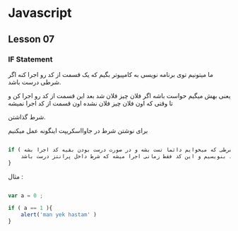 # Javascript

## Lesson 07

### IF Statement 

ما میتونیم توی برنامه نویسی به کامپیوتر بگیم که یک قسمت از کد رو اجرا کنه اگر شرطی درست باشد.

یعنی بهش میگیم حواست باشه اگر فلان چیز فلان شد بعد این قسمت از کد رو اجرا کن و تا وقتی که اون فلان چیز فلان نشده اون قسمت از کد اجرا نمیشه 


شرط گذاشتن. 

برای نوشتن شرط در جاوااسکریپت اینگونه عمل میکنیم 

```js

if ( شرطی که میخوایم دائما تست بشه و در صورت درست بودن بقیه کد اجرا بشه  ){
    داخل آکولاد هر چند خط که دوست داشته باشیم میتونیم کد بنویسیم و این کد فقط زمانی اجرا میشه که شرط داخل پرانتز درست باشد 
}

```

مثال : 

```js

var a = 0 ; 

if ( a == 1 ){
    alert('man yek hastam' )
}

```